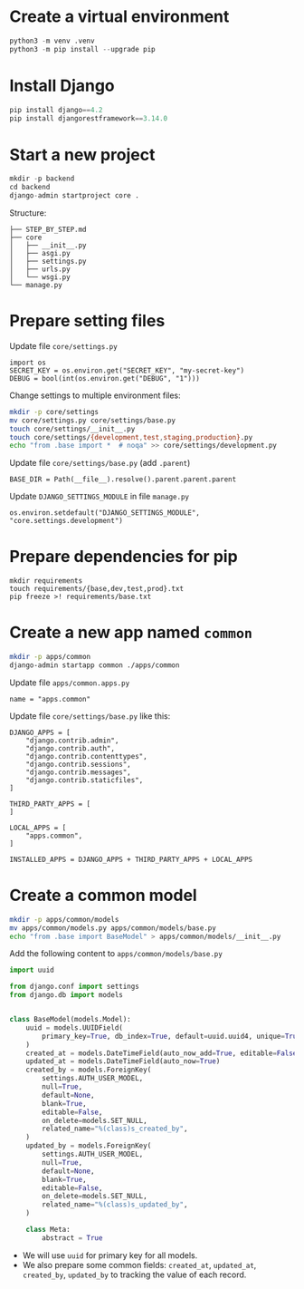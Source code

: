 # Create a virtual environment

```python
python3 -m venv .venv
python3 -m pip install --upgrade pip
```

# Install Django

```python
pip install django==4.2
pip install djangorestframework==3.14.0
```

# Start a new project

```python
mkdir -p backend
cd backend
django-admin startproject core .
```

Structure:

```
├── STEP_BY_STEP.md
├── core
│   ├── __init__.py
│   ├── asgi.py
│   ├── settings.py
│   ├── urls.py
│   └── wsgi.py
└── manage.py

```

# Prepare setting files

Update file `core/settings.py`

```
import os
SECRET_KEY = os.environ.get("SECRET_KEY", "my-secret-key")
DEBUG = bool(int(os.environ.get("DEBUG", "1")))
```

Change settings to multiple environment files:

```bash
mkdir -p core/settings
mv core/settings.py core/settings/base.py
touch core/settings/__init__.py
touch core/settings/{development,test,staging,production}.py
echo "from .base import *  # noqa" >> core/settings/development.py
```

Update file `core/settings/base.py` (add `.parent`)

```
BASE_DIR = Path(__file__).resolve().parent.parent.parent
```

Update `DJANGO_SETTINGS_MODULE` in file `manage.py`

```
os.environ.setdefault("DJANGO_SETTINGS_MODULE", "core.settings.development")
```

# Prepare dependencies for pip

```
mkdir requirements
touch requirements/{base,dev,test,prod}.txt
pip freeze >! requirements/base.txt
```

# Create a new app named `common`

```bash
mkdir -p apps/common
django-admin startapp common ./apps/common
```

Update file `apps/common.apps.py`

```
name = "apps.common"
```

Update file `core/settings/base.py` like this:

```
DJANGO_APPS = [
    "django.contrib.admin",
    "django.contrib.auth",
    "django.contrib.contenttypes",
    "django.contrib.sessions",
    "django.contrib.messages",
    "django.contrib.staticfiles",
]

THIRD_PARTY_APPS = [
]

LOCAL_APPS = [
    "apps.common",
]

INSTALLED_APPS = DJANGO_APPS + THIRD_PARTY_APPS + LOCAL_APPS
```

# Create a common model

```bash
mkdir -p apps/common/models
mv apps/common/models.py apps/common/models/base.py
echo "from .base import BaseModel" > apps/common/models/__init__.py
```

Add the following content to `apps/common/models/base.py`

```python
import uuid

from django.conf import settings
from django.db import models


class BaseModel(models.Model):
    uuid = models.UUIDField(
        primary_key=True, db_index=True, default=uuid.uuid4, unique=True, editable=False
    )
    created_at = models.DateTimeField(auto_now_add=True, editable=False)
    updated_at = models.DateTimeField(auto_now=True)
    created_by = models.ForeignKey(
        settings.AUTH_USER_MODEL,
        null=True,
        default=None,
        blank=True,
        editable=False,
        on_delete=models.SET_NULL,
        related_name="%(class)s_created_by",
    )
    updated_by = models.ForeignKey(
        settings.AUTH_USER_MODEL,
        null=True,
        default=None,
        blank=True,
        editable=False,
        on_delete=models.SET_NULL,
        related_name="%(class)s_updated_by",
    )

    class Meta:
        abstract = True
```

- We will use `uuid` for primary key for all models.
- We also prepare some common fields: `created_at`, `updated_at`, `created_by`, `updated_by` to tracking the value of each record.
